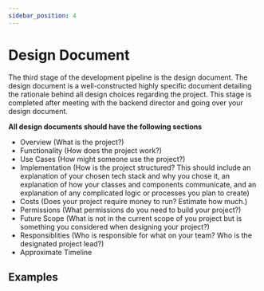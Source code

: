 ```yaml
---
sidebar_position: 4
---
```


# Design Document

The third stage of the development pipeline is the design document. The design document is a well-constructed highly specific document detailing the rationale behind all design choices regarding the project. This stage is completed after  meeting with the backend director and going over your design document.

**All design documents should have the following sections**
- Overview (What is the project?)
- Functionality (How does the project work?)
- Use Cases (How might someone use the project?)
- Implementation (How is the project structured? This should include an explanation of your chosen tech stack and why you chose it, an explanation of how your classes and components communicate, and an explanation of any complicated logic or processes you plan to create)
- Costs (Does your project require money to run? Estimate how much.)
- Permissions (What permissions do you need to build your project?)
- Future Scope (What is not in the current scope of you project but is something you considered when designing your project?)
- Responsiblities (Who is responsible for what on your team? Who is the designated project lead?)
- Approximate Timeline

## Examples
